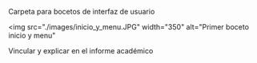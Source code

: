 Carpeta para bocetos de interfaz de usuario


<img src="./images/inicio_y_menu.JPG" width="350"
        alt="Primer boceto inicio y menu"
        
Vincular y explicar en el informe académico


